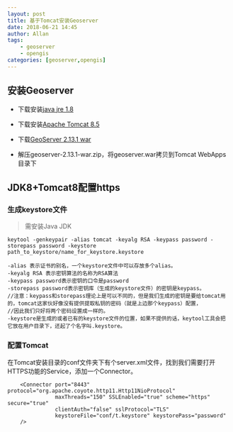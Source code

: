 ```yaml
---
layout: post
title: 基于Tomcat安装Geoserver
date: 2018-06-21 14:45
author: Allan 
tags:
    - geoserver
    - opengis
categories: [geoserver,opengis]
---
```


## 安装Geoserver ##

- 下载安装[java jre 1.8](https://java.com/zh_CN/download/)

- 下载安装[Apache Tomcat 8.5](http://mirrors.hust.edu.cn/apache/tomcat/tomcat-8/v8.5.31/bin/apache-tomcat-8.5.31.exe)

- 下载[GeoServer 2.13.1 war](https://jaist.dl.sourceforge.net/project/geoserver/GeoServer/2.13.1/geoserver-2.13.1-war.zip)

- 解压geoserver-2.13.1-war.zip，将geoserver.war拷贝到Tomcat WebApps目录下

## JDK8+Tomcat8配置https ##

### 生成keystore文件 ###

> 需安装Java JDK

```
keytool -genkeypair -alias tomcat -keyalg RSA -keypass password -storepass password -keystore path_to_keystore/name_for_keystore.keystore

-alias 表示证书的别名，一个keystore文件中可以存放多个alias。 
-keyalg RSA 表示密钥算法的名称为RSA算法 
-keypass password表示密钥的口令是password 
-storepass password表示密钥库（生成的keystore文件）的密钥是keypass。 
//注意：keypass和storepass理论上是可以不同的，但是我们生成的密钥是要给tomcat用的，tomcat这家伙好像没有提供提取私钥的密码（就是上边那个keypass）配置，
//因此我们只好将两个密码设置成一样的。 
-keystore是生成的或者已有的keystore文件的位置，如果不提供的话，keytool工具会把它放在用户目录下，还起了个名字叫.keystore。 
```

### 配置Tomcat ###
在Tomcat安装目录的conf文件夹下有个server.xml文件，找到我们需要打开HTTPS功能的Service，添加一个Connector。
```
    <Connector port="8443" protocol="org.apache.coyote.http11.Http11NioProtocol"
               maxThreads="150" SSLEnabled="true" scheme="https" secure="true"
			   clientAuth="false" sslProtocol="TLS"
			   keystoreFile="conf/t.keystore" keystorePass="password"
	/>
```